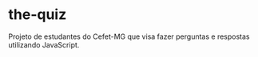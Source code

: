 # the-quiz
Projeto de estudantes do Cefet-MG que visa fazer perguntas e respostas utilizando JavaScript.
